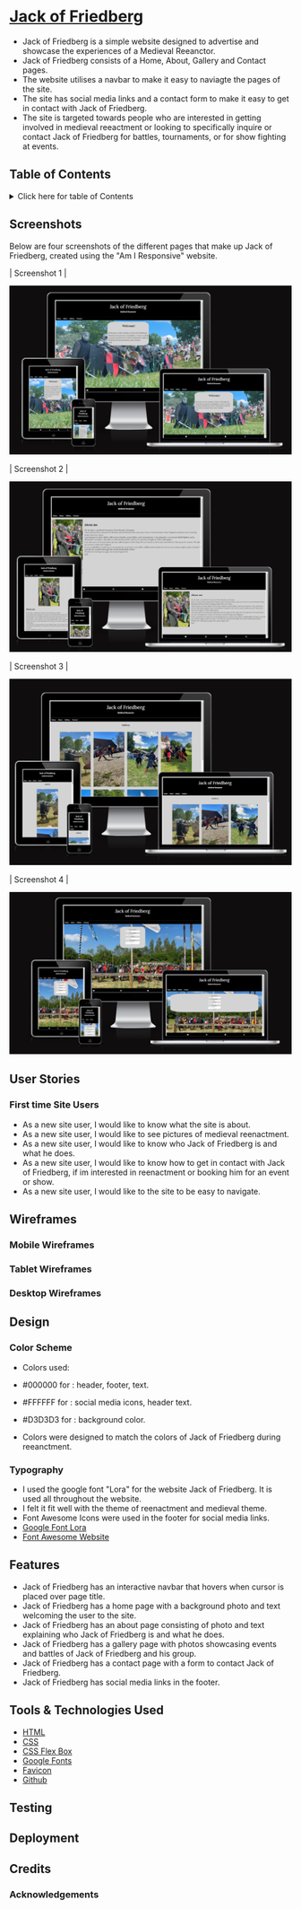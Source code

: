 #  [Jack of Friedberg](https://jackofblades95.github.io/jack-of-friedberg/index.html)

* Jack of Friedberg is a simple website designed to advertise and showcase the experiences of a Medieval Reeanctor.
* Jack of Friedberg consists of a Home, About, Gallery and Contact pages.
* The website utilises a navbar to make it easy to naviagte the pages of the site.
* The site has social media links and a contact form to make it easy to get in contact with Jack of Friedberg.
* The site is targeted towards people who are interested in getting involved in medieval reeactment or looking to specifically
inquire or contact Jack of Friedberg for battles, tournaments, or for show fighting at events.

## Table of Contents

<details>
<summary>Click here for table of Contents</summary>
[Screenshots](#screenshots)

</details>

## Screenshots
Below are four screenshots of the different pages that make up Jack of Friedberg, created using the "Am I Responsive" website.

| Screenshot 1 |

![screenshot](assets/images/amiresponsive01.PNG)

| Screenshot 2 |

![screenshot](assets/images/amiresponsive02.PNG)

| Screenshot 3 |

![screenshot](assets/images/amiresponsive03.PNG)

| Screenshot 4 |

![screenshot](assets/images/amiresponsive04.PNG)

## User Stories

### First time Site Users

* As a new site user, I would like to know what the site is about.
* As a new site user, I would like to see pictures of medieval reenactment.
* As a new site user, I would like to know who Jack of Friedberg is and what he does.
* As a new site user, I would like to know how to get in contact with Jack of Friedberg, if im interested in reenactment or booking him for an event or show.
* As a new site user, I would like to the site to be easy to navigate.

## Wireframes

### Mobile Wireframes

### Tablet Wireframes

### Desktop Wireframes

## Design

### Color Scheme

* Colors used:

* #000000 for : header, footer, text.
* #FFFFFF for : social media icons, header text.
* #D3D3D3 for : background color.
* Colors were designed to match the colors of Jack of Friedberg during reeanctment.

### Typography

* I used the google font "Lora" for the website Jack of Friedberg. It is used all throughout the website.
* I felt it fit well with the theme of reenactment and medieval theme.
* Font Awesome Icons were used in the footer for social media links.
* [Google Font Lora](https://fonts.google.com/specimen/Lora)
* [Font Awesome Website](https://fontawesome.com/)

## Features

* Jack of Friedberg has an interactive navbar that hovers when cursor is placed over page title.
* Jack of Friedberg has a home page with a background photo and text welcoming the user to the site.
* Jack of Friedberg has an about page consisting of photo and text explaining who Jack of Friedberg is and what he does.
* Jack of Friedberg has a gallery page with photos showcasing events and battles of Jack of Friedberg and his group.
* Jack of Friedberg has a contact page with a form to contact Jack of Friedberg.
* Jack of Friedberg has social media links in the footer.

## Tools & Technologies Used

* [HTML](https://en.wikipedia.org/wiki/HTML)
* [CSS](https://en.wikipedia.org/wiki/CSS)
* [CSS Flex Box](https://www.w3schools.com/css/css3_flexbox.asp)
* [Google Fonts](https://fonts.google.com/)
* [Favicon](https://en.wikipedia.org/wiki/Favicon)
* [Github](https://github.com/)


## Testing

## Deployment

## Credits

### Acknowledgements
